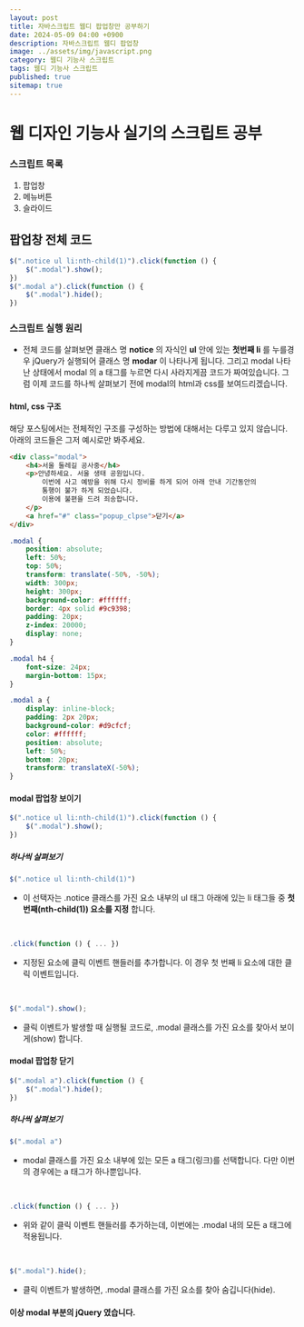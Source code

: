 ```yaml
---
layout: post
title: 자바스크립트 웹디 팝업창만 공부하기
date: 2024-05-09 04:00 +0900
description: 자바스크립트 웹디 팝업창
image: ../assets/img/javascript.png
category: 웹디 기능사 스크립트
tags: 웹디 기능사 스크립트
published: true
sitemap: true
---
```


# 웹 디자인 기능사 실기의 스크립트 공부
### 스크립트 목록
1. 팝업창 <br/>
2. 메뉴버튼 <br/>
3. 슬라이드 <br/>

## __팝업창 전체 코드__<br/>

```javascript
$(".notice ul li:nth-child(1)").click(function () {
    $(".modal").show();
})
$(".modal a").click(function () {
    $(".modal").hide();
})
```

### __스크립트 실행 원리__ <br/>

* 전체 코드를 살펴보면 클래스 명 __notice__ 의 자식인 __ul__ 안에 있는 __첫번째 li__ 를 누를경우 jQuery가 실행되어 클래스 명 __modar__ 이 나타나게 됩니다. 그리고 modal 나타난 상태에서 modal 의 a 태그를 누르면 다시 사라지게끔 코드가 짜여있습니다. 그럼 이제 코드를 하나씩 살펴보기 전에 modal의 html과 css를 보여드리겠습니다.<br/>

#### __html, css 구조__
해당 포스팅에서는 전체적인 구조를 구성하는 방법에 대해서는 다루고 있지 않습니다. 아래의 코드들은 그저 예시로만 봐주세요.<br/>

```html
<div class="modal">
    <h4>서울 둘레길 공사중</h4>
    <p>안녕하세요. 서울 생태 공원입니다.
        이번에 사고 예방을 위해 다시 정비를 하게 되어 아래 안내 기간동안의
        통행이 불가 하게 되었습니다.
        이용에 불편을 드려 죄송합니다.
    </p>
    <a href="#" class="popup_clpse">닫기</a>
</div>
```

```css
.modal {
    position: absolute;
    left: 50%;
    top: 50%;
    transform: translate(-50%, -50%);
    width: 300px;
    height: 300px;
    background-color: #ffffff;
    border: 4px solid #9c9398;
    padding: 20px;
    z-index: 20000;
    display: none;
}

.modal h4 {
    font-size: 24px;
    margin-bottom: 15px;
}

.modal a {
    display: inline-block;
    padding: 2px 20px;
    background-color: #d9cfcf;
    color: #ffffff;
    position: absolute;
    left: 50%;
    bottom: 20px;
    transform: translateX(-50%);
}
```


#### __modal 팝업창 보이기__

```javascript
$(".notice ul li:nth-child(1)").click(function () {
    $(".modal").show();
})
```

##### __하나씩 살펴보기__

```javascript
$(".notice ul li:nth-child(1)")
```

* 이 선택자는 .notice 클래스를 가진 요소 내부의 ul 태그 아래에 있는 li 태그들 중 __첫 번째(nth-child(1)) 요소를 지정__ 합니다. <br/>

 <br/>

```javascript
.click(function () { ... })
```

* 지정된 요소에 클릭 이벤트 핸들러를 추가합니다. 이 경우 첫 번째 li 요소에 대한 클릭 이벤트입니다. <br/>

 <br/>

```javascript
$(".modal").show();
```

* 클릭 이벤트가 발생할 때 실행될 코드로, .modal 클래스를 가진 요소를 찾아서 보이게(show) 합니다. <br/>


#### __modal 팝업창 닫기__

```javascript
$(".modal a").click(function () {
    $(".modal").hide();
})
```

##### __하나씩 살펴보기__

```javascript
$(".modal a")
```

* modal 클래스를 가진 요소 내부에 있는 모든 a 태그(링크)를 선택합니다. 다만 이번의 경우에는 a 태그가 하나뿐입니다. <br/>

 <br/>

```javascript
.click(function () { ... })
```

* 위와 같이 클릭 이벤트 핸들러를 추가하는데, 이번에는 .modal 내의 모든 a 태그에 적용됩니다. <br/>

 <br/>

```javascript
$(".modal").hide();
```

* 클릭 이벤트가 발생하면, .modal 클래스를 가진 요소를 찾아 숨깁니다(hide). <br/>


#### 이상 modal 부분의 jQuery 였습니다.
